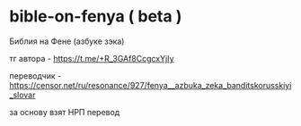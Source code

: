 # bible-on-fenya ( beta )
Библия на Фене (азбуке зэка)

тг автора - https://t.me/+R_3GAf8CcgcxYjIy

переводчик - https://censor.net/ru/resonance/927/fenya__azbuka_zeka_banditskorusskiyi_slovar

за основу взят НРП перевод
